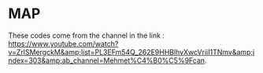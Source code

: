 # MAP
These codes come from the channel in the link : https://www.youtube.com/watch?v=ZrlSMergckM&amp;list=PL3EFm54Q_262E9HHBlhvXwcVriiI1TNmv&amp;index=303&amp;ab_channel=Mehmet%C4%B0%C5%9Fcan.
